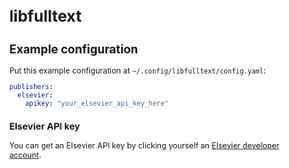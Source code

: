 # libfulltext


## Example configuration
Put this example configuration at `~/.config/libfulltext/config.yaml`:
```yaml
publishers:
  elsevier:
    apikey: "your_elsevier_api_key_here"
```

### Elsevier API key
You can get an Elsevier API key by clicking yourself an
[Elsevier developer account](https://dev.elsevier.com/user/registration).
